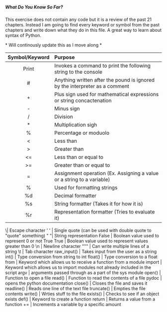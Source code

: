 ##### What Do You Know So Far?

This exercise does not contain any code but it is a review of the past 21 chapters. Instead I am going to find every keyword or symbol from the past chapters and write down what they do in this file. A great way to learn about syntax of Python. 

\* Will continously update this as I move along \*


Symbol/Keyword  | Purpose
:---: | :---  
Print | Invokes a command to print the following string to the console
\# | Anything written after the pound is ignored by the interpreter as a comment
\+ | Plus sign used for mathematical expressions or string concactenation
\- | Minus sign 
/ | Division 
* | Multiplication sigh 
% | Percentage or moduolo
< | Less than
> | Greater than
<= | Less than or equal to 
>= | Greater than or equal to 
= | Assignment operation (Ex. Assigning a value or a string to a variable)
% | Used for formatting strings
%d | Decimal formatter
%s | String formatter (Takes it for how it is)
%r | Representation formatter (Tries to evaluate it) 
\\| Escape character 
' ' | Single quote (can be used with double quote to "quote" something)
" "| String representation 
False | Boolean value used to represent 0 or not True
True | Boolean value used to represent values greater than 0 
\n | Newline character
""" | Can write multiple lines of a string 
\t | Tab character 
raw_input() | Takes input from the user as a string
int() | Type conversion from string to int
float() | Type conversion to a float
from | Keyword which allows us to receive a function from a module
import | Keyword which allows us to import modules not already included in the script
argv | arguments passed through as a part of the sys module
open() | Function to open a file 
read() | Function to read the contents of a file
pydoc | opens the python documentation
close() | Closes the file and saves it
readline() | Reads one line of the text file
truncate() | Empties the file contents
write() | Wrties stuff to the file
exists() | Checks to see if an object exists 
def() | Keyword to create a function 
return | Returns a value from a function 
+= | Increments a variable by a specific amount

